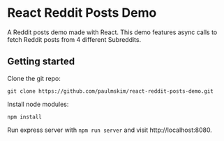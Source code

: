 # React Reddit Posts Demo

A Reddit posts demo made with React. This demo features async calls to fetch
Reddit posts from 4 different Subreddits.

## Getting started

Clone the git repo:

```
git clone https://github.com/paulmskim/react-reddit-posts-demo.git
```

Install node modules:

```
npm install
```

Run express server with `npm run server` and visit http://localhost:8080.
